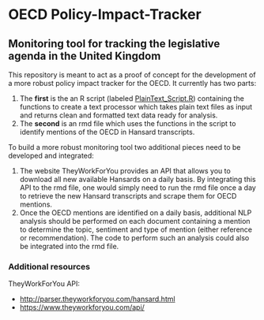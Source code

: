 # OECD Policy-Impact-Tracker
## Monitoring tool for tracking the legislative agenda in the United Kingdom
This repository is meant to act as a proof of concept for the development of a more robust policy impact tracker for the OECD. It currently has two parts:
1. The **first** is the an R script (labeled [PlainText_Script.R](./PlainText_Script.R)) containing the functions to create a text processor which takes plain text files as input and returns clean and formatted text data ready for analysis.
2. The **second** is an rmd file which uses the functions in the script to identify mentions of the OECD in Hansard transcripts.

To build a more robust monitoring tool two additional pieces need to be developed and integrated:
1. The website TheyWorkForYou provides an API that allows you to download all new available Hansards on a daily basis. By integrating this API to the rmd file, one would simply need to run the rmd file once a day to retrieve the new Hansard transcripts and scrape them for OECD mentions.
2. Once the OECD mentions are identified on a daily basis, additional NLP analysis should be performed on each document containing a mention to determine the topic, sentiment and type of mention (either reference or recommendation). The code to perform such an analysis could also be integrated into the rmd file.

### Additional resources
TheyWorkForYou API: 
* http://parser.theyworkforyou.com/hansard.html 
* https://www.theyworkforyou.com/api/ 

